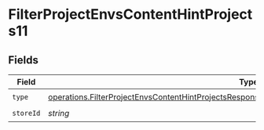 # FilterProjectEnvsContentHintProjects11


## Fields

| Field                                                                                                                                                                                                                | Type                                                                                                                                                                                                                 | Required                                                                                                                                                                                                             | Description                                                                                                                                                                                                          |
| -------------------------------------------------------------------------------------------------------------------------------------------------------------------------------------------------------------------- | -------------------------------------------------------------------------------------------------------------------------------------------------------------------------------------------------------------------- | -------------------------------------------------------------------------------------------------------------------------------------------------------------------------------------------------------------------- | -------------------------------------------------------------------------------------------------------------------------------------------------------------------------------------------------------------------- |
| `type`                                                                                                                                                                                                               | [operations.FilterProjectEnvsContentHintProjectsResponse200ApplicationJSONResponseBody2Envs11Type](../../models/operations/filterprojectenvscontenthintprojectsresponse200applicationjsonresponsebody2envs11type.md) | :heavy_check_mark:                                                                                                                                                                                                   | N/A                                                                                                                                                                                                                  |
| `storeId`                                                                                                                                                                                                            | *string*                                                                                                                                                                                                             | :heavy_check_mark:                                                                                                                                                                                                   | N/A                                                                                                                                                                                                                  |